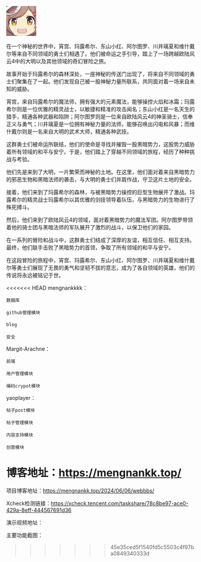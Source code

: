 ﻿﻿![logo](static-files/my-bbs-logo.png)

在一个神秘的世界中，宵宫、玛露希尔、东山小红、阿尔图罗、川井璃夏和维什戴尔等来自不同领域的勇士们相遇了。他们被命运之手引导，踏上了一场跨越欧陆风云4中的大明以及其他领域的奇幻冒险之旅。

故事开始于玛露希尔的森林深处，一座神秘的传送门出现了，将来自不同领域的勇士们聚集在了一起。他们发现自己被一股神秘力量所联系，共同面对着一场来自未知的威胁。

宵宫，来自玛露希尔的魔法师，拥有强大的元素魔法，能够操控火焰和冰霜；玛露希尔则是一位优雅的精灵战士，以敏捷和精准的攻击闻名；东山小红是一名天生的猎手，精通各种武器和陷阱；阿尔图罗则是一位来自欧陆风云4的神圣骑士，信奉正义与勇气；川井璃夏是一位拥有神秘力量的法师，能够召唤出闪电和风暴；而维什戴尔则是一名来自大明的武术大师，精通各种武技。

这群勇士们被命运所联结，他们的使命是寻找并摧毁一股黑暗势力，这股势力威胁着所有领域的和平与安宁。于是，他们踏上了穿越不同领域的旅程，经历了种种挑战与考验。

他们先是来到了大明，一片繁荣而神秘的土地。在这里，他们面对着来自黑暗势力的邪恶生物和黑暗法师的袭击，与大明的勇士们并肩作战，守卫这片土地的安全。

接着，他们来到了玛露希尔的森林，与被黑暗势力操控的巨型生物展开了激战。玛露希尔的精灵战士玛露希尔以其优雅的剑技领导着队伍，与黑暗势力的生物进行了殊死搏斗。

然后，他们来到了欧陆风云4的领域，面对着黑暗势力的魔法军团。阿尔图罗带领着他的骑士团与黑暗法师的军队展开了激烈的战斗，以保卫他们的家园。

在一系列的冒险和战斗中，这群勇士们结成了深厚的友谊，相互信任、相互支持。最终，他们联手击败了黑暗势力的首领，争取了所有领域的和平与安宁。

在这段冒险的旅程中，宵宫、玛露希尔、东山小红、阿尔图罗、川井璃夏和维什戴尔等勇士们展现了无畏的勇气和坚韧不拔的意志，成为了各自领域的英雄，他们的传说将永远被铭记于世。

<<<<<<< HEAD
mengnankkkk：

    数据库   

    github管理模块

    blog 

    安全 

Margit-Arachne：

    前端   

    用户管理模块   

    编码crypot模块  

yaoplayer：

    帖子post模块   

    帖子管理模块  

    内容支持模块   

    创意模块   

博客地址：https://mengnankk.top/
=======
项目博客地址：https://mengnankk.top/2024/06/06/webbbs/

Xcheck检测链接：https://xcheck.tencent.com/taskshare/78c8be97-ace0-429a-8eff-444567691d36

演示视频地址：

主要功能截图：
>>>>>>> 45e35ced5f1540fd5c5503c4f97ba0849340333d



